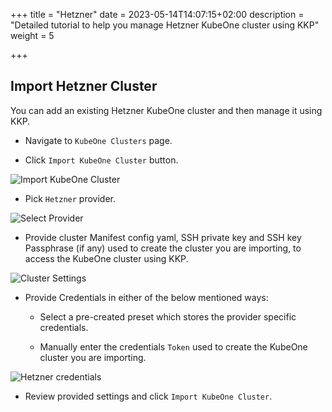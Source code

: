+++
title = "Hetzner"
date = 2023-05-14T14:07:15+02:00
description = "Detailed tutorial to help you manage Hetzner KubeOne cluster using KKP"
weight = 5

+++

## Import Hetzner Cluster

You can add an existing Hetzner KubeOne cluster and then manage it using KKP.

- Navigate to `KubeOne Clusters` page.

- Click `Import KubeOne Cluster` button.

![Import KubeOne Cluster](@/images/main/tutorials/kubeone-clusters/cluster-list-empty.png "Import KubeOne Cluster")

- Pick `Hetzner` provider.

![Select Provider](@/images/main/tutorials/kubeone-clusters/import-kubeone-cluster.png "Select Provider")

- Provide cluster Manifest config yaml, SSH private key and SSH key Passphrase (if any) used to create the cluster you are importing, to access the KubeOne cluster using KKP.

![Cluster Settings](@/images/main/tutorials/kubeone-clusters/cluster-settings-step.png "Cluster Settings")

- Provide Credentials in either of the below mentioned ways:
    - Select a pre-created preset which stores the provider specific credentials.

    - Manually enter the credentials `Token` used to create the KubeOne cluster you are importing.


![Hetzner credentials](@/images/main/tutorials/kubeone-clusters/hetzner-credentials-step.png "Hetzner credentials")

- Review provided settings and click `Import KubeOne Cluster`.
